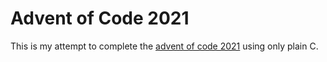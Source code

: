 # Advent of Code 2021

This is my attempt to complete the [advent of code 2021](https://adventofcode.com/2021/)
using only plain C.
